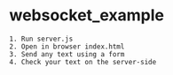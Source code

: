 # websocket_example
```
1. Run server.js
2. Open in browser index.html
3. Send any text using a form
4. Check your text on the server-side
```


